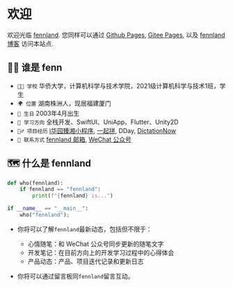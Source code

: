 # 欢迎

欢迎光临 [fennland](https://fennland.gitee.io). 您同样可以通过 [Github Pages](https://fennland.github.io), [Gitee Pages](https://fennland.gitee.io), 以及 [fennland 博客](https://fennland.cn) 访问本站点.

## 🏃🏻 谁是 fenn

* `👨‍🎓 学校` 华侨大学，计算机科学与技术学院，2021级计算机科学与技术1班，学生
* `🌍 位置` 湖南株洲人，现居福建厦门
* `🎂 生日` 2003年4月出生
* `👣 学习方向` 全栈开发、SwiftUI、UniApp、Flutter、Unity2D
* `🙇‍♂️ 项目经历` [i华园臻湘小程序](https://hquer.fennland.cn/), [一起拼](https://gitee.com/fennland/pin_demo), DDay, [DictationNow](https://github.com/fennland/dictation-tool)
* `📮 联系方式` [fennland 邮箱](mailto:fenn@fennland.me), [WeChat 公众号](https://mp.weixin.qq.com/mp/profile_ext?action=home&__biz=Mzg2NDYzMjY0Nw==&scene=117#wechat_redirect)

## 🗺️ 什么是 fennland

```python title="who_is_fennland.py"
def who(fennland):
	if fennland == "fennland":
		print(f"{fennland} is...")

if __name__ == "__main__":
	who("fennland");
```

- 你将可以了解`fennland`最新动态，包括但不限于：
  - 心情随笔：和 WeChat 公众号同步更新的随笔文字
  - 开发笔记：在目前方向上的开发学习过程中的心得体会
  - 产品动态：产品、项目迭代记录和更新日志

- 你将可以通过留言板同`fennland`留言互动。
